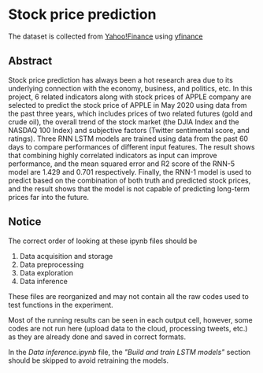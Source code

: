 # Stock price prediction

The dataset is collected from [Yahoo!Finance](https://finance.yahoo.com) using [yfinance](https://github.com/ranaroussi/yfinance)

## Abstract

Stock price prediction has always been a hot research area due to its underlying connection with the economy, business, and politics, etc. In this project, 6 related indicators along with stock prices of APPLE company are selected to predict the stock price of APPLE in May 2020 using data from the past three years, which includes prices of two related futures (gold and crude oil), the overall trend of the stock market (the DJIA Index and the NASDAQ 100 Index) and subjective factors (Twitter sentimental score, and ratings). Three RNN LSTM models are trained using data from the past 60 days to compare performances of different input features. The result shows that combining highly correlated indicators as input can improve performance, and the mean squared error and R2 score of the RNN-5 model are 1.429 and 0.701 respectively. Finally, the RNN-1 model is used to predict based on the combination of both truth and predicted stock prices, and the result shows that the model is not capable of predicting long-term prices far into the future.

## Notice

The correct order of looking at these ipynb files should be
1. Data acquisition and storage
2. Data preprocessing
3. Data exploration
4. Data inference

These files are reorganized and may not contain all the raw codes used to test functions in the experiment.

Most of the running results can be seen in each output cell, however, some codes are not run here (upload data to the cloud, processing tweets, etc.) as they are already done and saved in correct formats.

In the *Data inference.ipynb* file, the *"Build and train LSTM models"* section should be skipped to avoid retraining the models.

